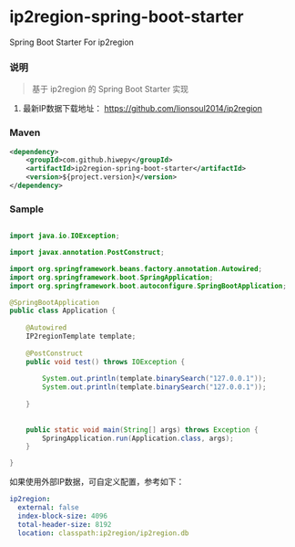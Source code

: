 # ip2region-spring-boot-starter
Spring Boot Starter For ip2region

### 说明


 > 基于 ip2region 的 Spring Boot Starter 实现

1. 最新IP数据下载地址： https://github.com/lionsoul2014/ip2region

### Maven

``` xml
<dependency>
	<groupId>com.github.hiwepy</groupId>
	<artifactId>ip2region-spring-boot-starter</artifactId>
	<version>${project.version}</version>
</dependency>
```

### Sample

```java

import java.io.IOException;

import javax.annotation.PostConstruct;

import org.springframework.beans.factory.annotation.Autowired;
import org.springframework.boot.SpringApplication;
import org.springframework.boot.autoconfigure.SpringBootApplication;

@SpringBootApplication
public class Application {
	
	@Autowired
	IP2regionTemplate template;
	
	@PostConstruct
	public void test() throws IOException {
		
		System.out.println(template.binarySearch("127.0.0.1"));
		System.out.println(template.binarySearch("127.0.0.1"));
		
	}
	
	
	public static void main(String[] args) throws Exception {
		SpringApplication.run(Application.class, args);
	}

}

```

如果使用外部IP数据，可自定义配置，参考如下：
```yaml
ip2region:
  external: false
  index-block-size: 4096
  total-header-size: 8192
  location: classpath:ip2region/ip2region.db
```

